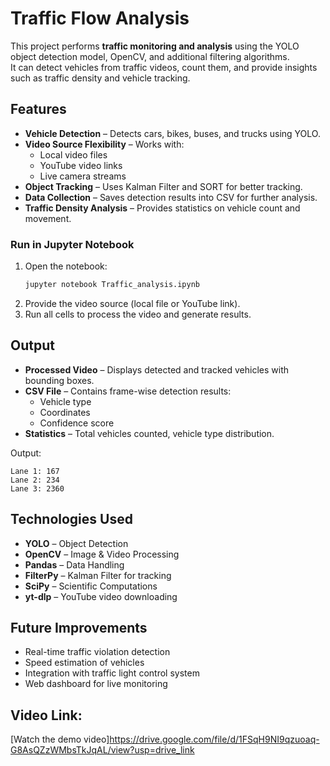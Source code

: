 # Traffic Flow Analysis

This project performs **traffic monitoring and analysis** using the YOLO object detection model, OpenCV, and additional filtering algorithms.  
It can detect vehicles from traffic videos, count them, and provide insights such as traffic density and vehicle tracking.

## Features
- **Vehicle Detection** – Detects cars, bikes, buses, and trucks using YOLO.
- **Video Source Flexibility** – Works with:
  - Local video files
  - YouTube video links
  - Live camera streams
- **Object Tracking** – Uses Kalman Filter and SORT for better tracking.
- **Data Collection** – Saves detection results into CSV for further analysis.
- **Traffic Density Analysis** – Provides statistics on vehicle count and movement.

### Run in Jupyter Notebook
1. Open the notebook:
   ```bash
   jupyter notebook Traffic_analysis.ipynb
   ```
2. Provide the video source (local file or YouTube link).
3. Run all cells to process the video and generate results.


## Output
- **Processed Video** – Displays detected and tracked vehicles with bounding boxes.
- **CSV File** – Contains frame-wise detection results:
  - Vehicle type
  - Coordinates
  - Confidence score
- **Statistics** – Total vehicles counted, vehicle type distribution.

Output:
```
Lane 1: 167
Lane 2: 234
Lane 3: 2360
```

##  Technologies Used
- **YOLO** – Object Detection
- **OpenCV** – Image & Video Processing
- **Pandas** – Data Handling
- **FilterPy** – Kalman Filter for tracking
- **SciPy** – Scientific Computations
- **yt-dlp** – YouTube video downloading

## Future Improvements
- Real-time traffic violation detection
- Speed estimation of vehicles
- Integration with traffic light control system
- Web dashboard for live monitoring

## Video Link:
[Watch the demo video]https://drive.google.com/file/d/1FSqH9NI9qzuoaq-G8AsQZzWMbsTkJqAL/view?usp=drive_link

